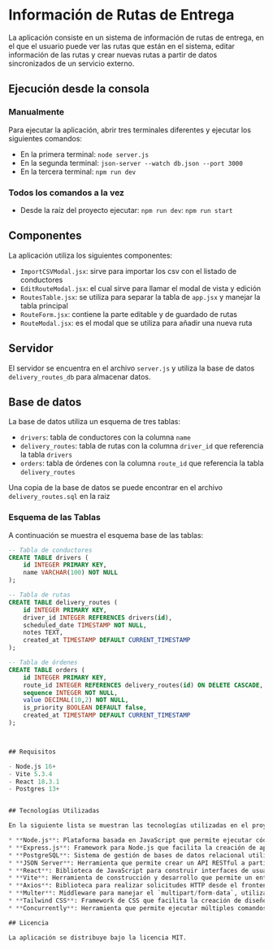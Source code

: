 # Información de Rutas de Entrega

La aplicación consiste en un sistema de información de rutas de entrega, en el que el usuario puede ver las rutas que están en el sistema, editar información de las rutas y crear nuevas rutas a partir de datos sincronizados de un servicio externo.

## Ejecución desde la consola

### Manualmente

Para ejecutar la aplicación, abrir tres terminales diferentes y ejecutar los siguientes comandos:

- En la primera terminal: `node server.js`
- En la segunda terminal: `json-server --watch db.json --port 3000`
- En la tercera terminal: `npm run dev`

### Todos los comandos a la vez

- Desde la raíz del proyecto ejecutar: `npm run dev`: `npm run start`

## Componentes

La aplicación utiliza los siguientes componentes:

- `ImportCSVModal.jsx`: sirve para importar los csv con el listado de conductores
- `EditRouteModal.jsx`: el cual sirve para llamar el modal de vista y edición
- `RoutesTable.jsx`: se utiliza para separar la tabla de `app.jsx` y manejar la tabla principal
- `RouteForm.jsx`: contiene la parte editable y de guardado de rutas
- `RouteModal.jsx`: es el modal que se utiliza para añadir una nueva ruta

## Servidor

El servidor se encuentra en el archivo `server.js` y utiliza la base de datos `delivery_routes_db` para almacenar datos.

## Base de datos

La base de datos utiliza un esquema de tres tablas:

- `drivers`: tabla de conductores con la columna `name`
- `delivery_routes`: tabla de rutas con la columna `driver_id` que referencia la tabla `drivers`
- `orders`: tabla de órdenes con la columna `route_id` que referencia la tabla `delivery_routes`

Una copia de la base de datos se puede encontrar en el archivo `delivery_routes.sql` en la raiz

### Esquema de las Tablas

A continuación se muestra el esquema base de las tablas:

```sql
-- Tabla de conductores
CREATE TABLE drivers (
    id INTEGER PRIMARY KEY,
    name VARCHAR(100) NOT NULL
);

-- Tabla de rutas
CREATE TABLE delivery_routes (
    id INTEGER PRIMARY KEY,
    driver_id INTEGER REFERENCES drivers(id),
    scheduled_date TIMESTAMP NOT NULL,
    notes TEXT,
    created_at TIMESTAMP DEFAULT CURRENT_TIMESTAMP
);

-- Tabla de órdenes
CREATE TABLE orders (
    id INTEGER PRIMARY KEY,
    route_id INTEGER REFERENCES delivery_routes(id) ON DELETE CASCADE,
    sequence INTEGER NOT NULL,
    value DECIMAL(10,2) NOT NULL,
    is_priority BOOLEAN DEFAULT false,
    created_at TIMESTAMP DEFAULT CURRENT_TIMESTAMP
);



## Requisitos

- Node.js 16+
- Vite 5.3.4
- React 18.3.1
- Postgres 13+


## Tecnologías Utilizadas

En la siguiente lista se muestran las tecnologías utilizadas en el proyecto:

* **Node.js**: Plataforma basada en JavaScript que permite ejecutar código del lado del servidor. Se utiliza para crear un API que maneja la lógica de negocio de la aplicación.
* **Express.js**: Framework para Node.js que facilita la creación de aplicaciones web. En esta aplicación, Express se utiliza para definir y manejar las rutas de la API.
* **PostgreSQL**: Sistema de gestión de bases de datos relacional utilizado para almacenar datos sobre conductores, rutas y órdenes. La conexión a esta base de datos se gestiona a través del paquete `pg`.
* **JSON Server**: Herramienta que permite crear un API RESTful a partir de un archivo JSON (`db.json`). Sirve como una solución rápida para simular un backend en desarrollo.
* **React**: Biblioteca de JavaScript para construir interfaces de usuario. Se utiliza aquí para crear componentes que permiten a los usuarios interactuar con la aplicación, como editar rutas y visualizar información.
* **Vite**: Herramienta de construcción y desarrollo que permite un entorno de desarrollo altamente eficiente para aplicaciones de JavaScript modernas. Aquí se usa para desarrollar el frontend en React.
* **Axios**: Biblioteca para realizar solicitudes HTTP desde el frontend hacia el backend. Se utiliza para obtener y enviar datos entre la interfaz de usuario y el servidor.
* **Multer**: Middleware para manejar el `multipart/form-data`, utilizado principalmente para subir archivos. En este caso, se usa para importar datos desde archivos CSV.
* **Tailwind CSS**: Framework de CSS que facilita la creación de diseños responsivos y modernos, empleado para estilizar la interfaz de usuario.
* **Concurrently**: Herramienta que permite ejecutar múltiples comandos de `npm` simultáneamente. En este proyecto, se utiliza para poner en marcha el servidor, el JSON server y el entorno de desarrollo de Vite al mismo tiempo.

## Licencia

La aplicación se distribuye bajo la licencia MIT.
```
